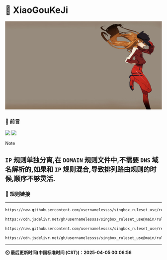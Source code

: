 
# 🧸 XiaoGouKeJi
![](https://raw.githubusercontent.com/usernamelessss/picture-bed/main/images/202504042256831.jpg)
### 📣 前言
![](https://shields.io/badge/-移除重复规则-ff69b4) ![](https://shields.io/badge/-IP&nbsp;规则单独存放不与&nbsp;DOMAIN&nbsp;等混合-green)
> [!NOTE]
**`IP` 规则单独分离,在 `DOMAIN` 规则文件中,不需要 `DNS` 域名解析的,如果和 `IP` 规则混合,导致排列路由规则的时候,顺序不够灵活.**
---

###  🔗 规则链接
---

```url
https://raw.githubusercontent.com/usernamelessss/singbox_ruleset_use/refs/heads/main/rule/XiaoGouKeJi/XiaoGouKeJi_No_IP.json
```

```url
https://cdn.jsdelivr.net/gh/usernamelessss/singbox_ruleset_use@main/rule/XiaoGouKeJi/XiaoGouKeJi_No_IP.json
```

```url
https://raw.githubusercontent.com/usernamelessss/singbox_ruleset_use/refs/heads/main/rule/XiaoGouKeJi/XiaoGouKeJi_No_IP.srs
```

```url
https://cdn.jsdelivr.net/gh/usernamelessss/singbox_ruleset_use@main/rule/XiaoGouKeJi/XiaoGouKeJi_No_IP.srs
```

---
**⏲️ 最后更新时间(中国标准时间 (CST))：2025-04-05 00:06:56**